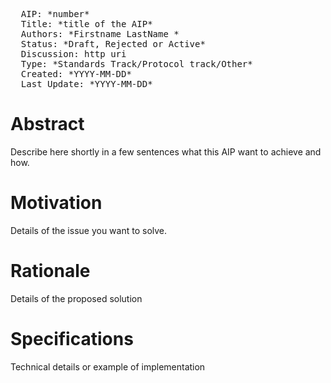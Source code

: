 <pre>
  AIP: *number*
  Title: *title of the AIP*
  Authors: *Firstname LastName <email@domain.com>*
  Status: *Draft, Rejected or Active*
  Discussion: http uri
  Type: *Standards Track/Protocol track/Other*
  Created: *YYYY-MM-DD*
  Last Update: *YYYY-MM-DD*
</pre>

Abstract
========

Describe here shortly in a few sentences what this AIP want to achieve and how.


Motivation
==========

Details of the issue you want to solve.


Rationale
=========
Details of the proposed solution

Specifications
==============

Technical details or example of implementation

